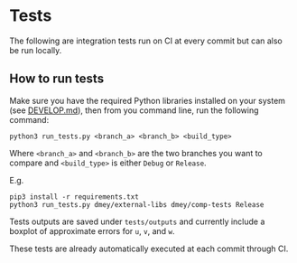 # Tests

The following are integration tests run on CI at every commit but can also be run locally.

## How to run tests

Make sure you have the required Python libraries installed on your system (see [DEVELOP.md](../DEVELOP.md)), then from you command line, run the following command:

```
python3 run_tests.py <branch_a> <branch_b> <build_type>
```
Where `<branch_a>` and `<branch_b>` are the two branches you want to compare and `<build_type>` is either `Debug` or `Release`.

E.g.
```
pip3 install -r requirements.txt
python3 run_tests.py dmey/external-libs dmey/comp-tests Release
```

Tests outputs are saved under `tests/outputs` and currently include a boxplot of approximate errors for `u`, `v`, and `w`.

These tests are already automatically executed at each commit through CI.
